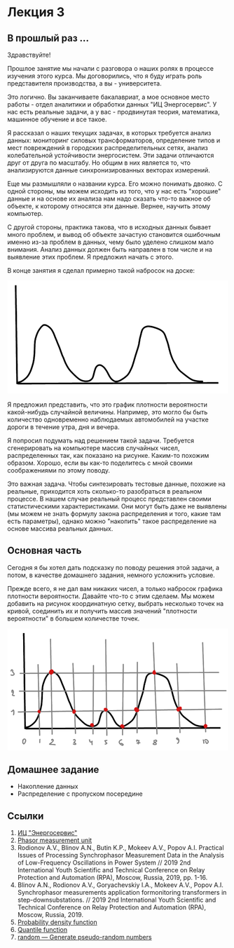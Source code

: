 # Лекция 3

## В прошлый раз ...

Здравствуйте!

Прошлое занятие мы начали с разговора о наших ролях в процессе
изучения этого курса. Мы договорились, что я буду играть роль
представителя производства, а вы - университета.

Это логично. Вы заканчиваете бакалавриат, а мое основное место
работы - отдел аналитики и обработки данных "ИЦ Энергосервис". У нас
есть реальные задачи, а у вас - продвинутая теория, математика,
машинное обучение и все такое.

Я рассказал о наших текущих задачах, в которых требуется анализ
данных: мониторинг силовых трансформаторов, определение типов и мест
повреждений в городских распределительных сетях, анализ колебательной
устойчивости энергосистем. Эти задачи отличаются друг от друга по
масштабу. Но общим в них является то, что анализируются данные
синхронизированных векторах измерений.

Еще мы размышляли о названии курса. Его можно понимать двояко. С одной
стороны, мы можем исходить из того, что у нас есть "хорошие" данные и
на основе их анализа нам надо сказать что-то важное об объекте, к
которому относятся эти данные. Вернее, научить этому компьютер.

С другой стороны, практика такова, что в исходных данных бывает много
проблем, и вывод об объекте зачастую становится ошибочным именно из-за
проблем в данных, чему было уделено слишком мало внимания. Анализ
данных должен быть направлен в том числе и на выявление этих
проблем. Я предложил начать с этого.

В конце занятия я сделал примерно такой набросок на доске:

![Задание](./pic/task.png)

Я предложил представить, что это график плотности вероятности
какой-нибудь случайной величины. Например, это могло бы быть
количество одновременно наблюдаемых автомобилей на участке дороги в
течение утра, дня и вечера.

Я попросил подумать над решением такой задачи. Требуется сгенерировать
на компьютере массив случайных чисел, распределенных так, как показано
на рисунке. Каким-то похожим образом. Хорошо, если вы как-то
поделитесь с мной своими соображениями по этому поводу.

Это важная задача. Чтобы синтезировать тестовые данные, похожие на
реальные, приходится хоть сколько-то разобраться в реальном
процессе. В нашем случае реальный процесс представлен своими
статистическими характеристиками. Они могут быть даже не выявлены (мы
можем не знать формулу закона распределения и того, какие там есть
параметры), однако можно "накопить" такое распределение на основе
массива реальных данных.

## Основная часть

Сегодня я бы хотел дать подсказку по поводу решения этой задачи, а
потом, в качестве домашнего задания, немного усложнить условие.

Прежде всего, я не дал вам никаких чисел, а только набросок графика
плотности вероятности. Давайте что-то с этим сделаем. Мы можем
добавить на рисунок координатную сетку, выбрать несколько точек на
кривой, соединить их и получить массив значений "плотности
вероятности" в большем количестве точек.

![Сетка](./pic/grid.png)

<!-- Кстати, вы помните, что плотность распределения вероятности - это -->
<!-- производная функции распределения? -->

## Домашнее задание

* Накопление данных
* Распределение с пропуском посередине

## Ссылки

1. [ИЦ "Энергосервис"](https://enip2.ru/)
1. [Phasor measurement
   unit](https://en.wikipedia.org/wiki/Phasor_measurement_unit)
1. Rodionov A.V., Blinov A.N., Butin K.P., Mokeev A.V., Popov
   A.I. Practical Issues of Processing Synchrophasor Measurement Data
   in the Analysis of Low-Frequency Oscillations in Power System //
   2019 2nd International Youth Scientific and Technical Conference on
   Relay Protection and Automation (RPA), Moscow, Russia, 2019,
   pp. 1-16.
1. Blinov A.N., Rodionov A.V., Goryachevskiy I.A., Mokeev A.V., Popov
   A.I. Synchrophasor measurements application formonitoring
   transformers in step-downsubstations. // 2019 2nd International
   Youth Scientific and Technical Conference on Relay Protection and
   Automation (RPA), Moscow, Russia, 2019.
1. [Probability density
   function](https://en.wikipedia.org/wiki/Probability_density_function)
1. [Quantile
   function](https://en.wikipedia.org/wiki/Quantile_function)
1. [random — Generate pseudo-random
   numbers](https://docs.python.org/3/library/random.html)
